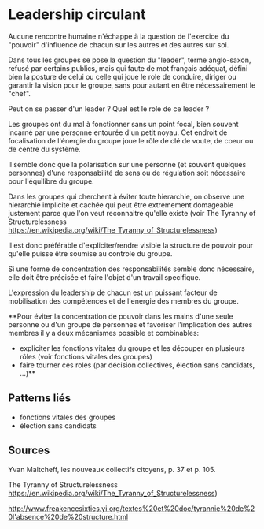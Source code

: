 # Leadership circulant

Aucune rencontre humaine n'échappe à la question de l'exercice du "pouvoir" d'influence de chacun sur les autres et des autres sur soi.

Dans tous les groupes se pose la question du "leader", terme anglo-saxon, refusé par certains publics, mais qui faute de mot français adéquat, défini bien la posture de celui ou celle qui joue le role de conduire, diriger ou garantir la vision pour le groupe, sans pour autant en être nécessairement le "chef". 

Peut on se passer d'un leader ? Quel est le role de ce leader ?

Les groupes ont du mal à fonctionner sans un point focal, bien souvent incarné par une personne entourée d'un petit noyau. Cet endroit de focalisation de l'énergie du groupe joue le rôle de clé de voute, de coeur ou de centre du système.

Il semble donc que la polarisation sur une personne (et souvent quelques personnes) d'une responsabilité de sens ou de régulation soit nécessaire pour l'équilibre du groupe.

Dans les groupes qui cherchent à éviter toute hierarchie, on observe une hierarchie implicite et cachée qui peut être extremement domageable justement parce que l'on veut reconnaitre qu'elle existe (voir The Tyranny of Structurelessness https://en.wikipedia.org/wiki/The_Tyranny_of_Structurelessness)

Il est donc préférable d'expliciter/rendre visible la structure de pouvoir pour qu'elle puisse être soumise au controle du groupe.

Si une forme de concentration des responsabilités semble donc nécessaire, elle doit être précisée et faire l'objet d'un travail specifique.

L'expression du leadership de chacun est un puissant facteur de mobilisation des compétences et de l'energie des membres du groupe.

**Pour éviter la concentration de pouvoir dans les mains d'une seule personne ou d'un groupe de personnes et favoriser l'implication des autres membres il y a deux mécanismes possible et combinables:
- expliciter les fonctions vitales du groupe et les découper en plusieurs rôles (voir fonctions vitales des groupes)
- faire tourner ces roles (par décision collectives, élection sans candidats, ...)**



## Patterns liés

- fonctions vitales des groupes
- élection sans candidats

## Sources

Yvan Maltcheff, les nouveaux collectifs citoyens, p. 37 et p. 105.

The Tyranny of Structurelessness https://en.wikipedia.org/wiki/The_Tyranny_of_Structurelessness)

http://www.freakencesixties.yi.org/textes%20et%20doc/tyrannie%20de%20l'absence%20de%20structure.html


